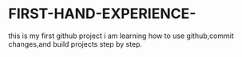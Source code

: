 # FIRST-HAND-EXPERIENCE-
this is my first github project 
i am learning how to use github,commit changes,and build projects step by step.
